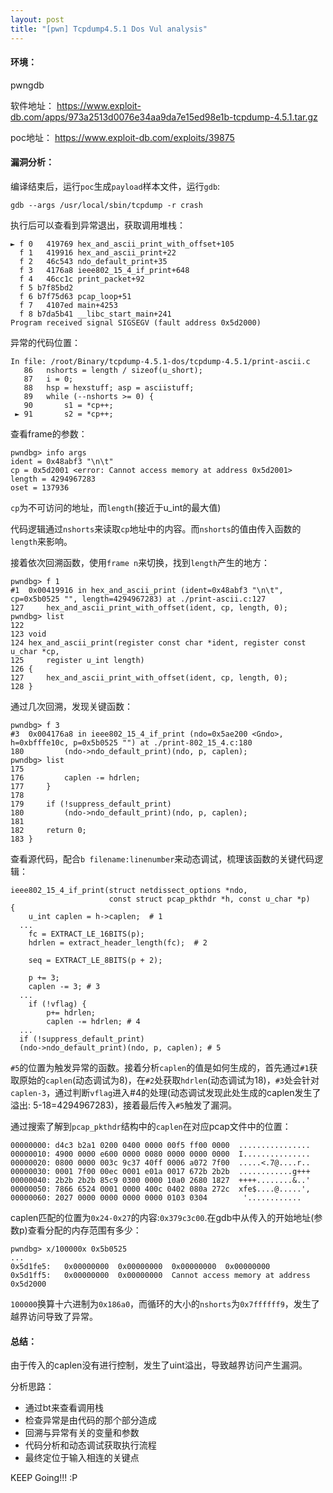 ```yaml
---
layout: post
title: "[pwn] Tcpdump4.5.1 Dos Vul analysis"
---
```



#### 环境：

pwngdb

软件地址： https://www.exploit-db.com/apps/973a2513d0076e34aa9da7e15ed98e1b-tcpdump-4.5.1.tar.gz

poc地址： https://www.exploit-db.com/exploits/39875

#### 漏洞分析：

编译结束后，运行`poc`生成`payload`样本文件，运行`gdb`:

    gdb --args /usr/local/sbin/tcpdump -r crash

执行后可以查看到异常退出，获取调用堆栈：

	► f 0   419769 hex_and_ascii_print_with_offset+105
	  f 1   419916 hex_and_ascii_print+22
	  f 2   46c543 ndo_default_print+35
	  f 3   4176a8 ieee802_15_4_if_print+648
	  f 4   46cc1c print_packet+92
	  f 5 b7f85bd2
	  f 6 b7f75d63 pcap_loop+51
	  f 7   4107ed main+4253
	  f 8 b7da5b41 __libc_start_main+241
	Program received signal SIGSEGV (fault address 0x5d2000)

异常的代码位置：

	In file: /root/Binary/tcpdump-4.5.1-dos/tcpdump-4.5.1/print-ascii.c
	   86 	nshorts = length / sizeof(u_short);
	   87 	i = 0;
	   88 	hsp = hexstuff; asp = asciistuff;
	   89 	while (--nshorts >= 0) {
	   90 		s1 = *cp++;
	 ► 91 		s2 = *cp++;

查看frame的参数：

	pwndbg> info args
	ident = 0x48abf3 "\n\t"
	cp = 0x5d2001 <error: Cannot access memory at address 0x5d2001>
	length = 4294967283
	oset = 137936

`cp`为不可访问的地址，而`length`(接近于u_int的最大值)

代码逻辑通过`nshorts`来读取`cp`地址中的内容。而`nshorts`的值由传入函数的`length`来影响。

接着依次回溯函数，使用`frame n`来切换，找到`length`产生的地方：

	pwndbg> f 1
	#1  0x00419916 in hex_and_ascii_print (ident=0x48abf3 "\n\t", cp=0x5b0525 "", length=4294967283) at ./print-ascii.c:127
	127		hex_and_ascii_print_with_offset(ident, cp, length, 0);
	pwndbg> list
	122
	123	void
	124	hex_and_ascii_print(register const char *ident, register const u_char *cp,
	125	    register u_int length)
	126	{
	127		hex_and_ascii_print_with_offset(ident, cp, length, 0);
	128	}

通过几次回溯，发现关键函数：

	pwndbg> f 3
	#3  0x004176a8 in ieee802_15_4_if_print (ndo=0x5ae200 <Gndo>, h=0xbfffe10c, p=0x5b0525 "") at ./print-802_15_4.c:180
	180			(ndo->ndo_default_print)(ndo, p, caplen);
	pwndbg> list
	175
	176			caplen -= hdrlen;
	177		}
	178
	179		if (!suppress_default_print)
	180			(ndo->ndo_default_print)(ndo, p, caplen);
	181
	182		return 0;
	183	}

查看源代码，配合`b filename:linenumber`来动态调试，梳理该函数的关键代码逻辑：

	ieee802_15_4_if_print(struct netdissect_options *ndo,
	                      const struct pcap_pkthdr *h, const u_char *p)
	{
		u_int caplen = h->caplen;  # 1
	  ...
		fc = EXTRACT_LE_16BITS(p);
		hdrlen = extract_header_length(fc);  # 2

		seq = EXTRACT_LE_8BITS(p + 2);

		p += 3;
		caplen -= 3; # 3
	  ...
		if (!vflag) {
			p+= hdrlen;
			caplen -= hdrlen; # 4
	  ...
	  if (!suppress_default_print)
	  (ndo->ndo_default_print)(ndo, p, caplen); # 5

`#5`的位置为触发异常的函数。接着分析`caplen`的值是如何生成的，首先通过`#1`获取原始的`caplen`(动态调试为8)，在`#2`处获取`hdrlen`(动态调试为18)，`#3`处会针对`caplen-3`，通过判断`vflag`进入#4的处理(动态调试发现此处生成的caplen发生了溢出: 5-18=4294967283)，接着最后传入`#5`触发了漏洞。

通过搜索了解到`pcap_pkthdr`结构中的`caplen`在对应pcap文件中的位置：

	00000000: d4c3 b2a1 0200 0400 0000 00f5 ff00 0000  ................
	00000010: 4900 0000 e600 0000 0080 0000 0000 0000  I...............
	00000020: 0800 0000 003c 9c37 40ff 0006 a072 7f00  .....<.7@....r..
	00000030: 0001 7f00 00ec 0001 e01a 0017 672b 2b2b  ............g+++
	00000040: 2b2b 2b2b 85c9 0300 0000 10a0 2680 1827  ++++........&..'
	00000050: 7866 6524 0001 0000 400c 0402 080a 272c  xfe$....@.....',
	00000060: 2027 0000 0000 0000 0000 0103 0304        '............

caplen匹配的位置为`0x24-0x27`的内容:`0x379c3c00`.在gdb中从传入的开始地址(参数p)查看分配的内存范围有多少：

	pwndbg> x/100000x 0x5b0525
	...
	0x5d1fe5:	0x00000000	0x00000000	0x00000000	0x00000000
	0x5d1ff5:	0x00000000	0x00000000	Cannot access memory at address 0x5d2000

`100000`换算十六进制为`0x186a0`，而循环的大小的`nshorts`为`0x7ffffff9`，发生了越界访问导致了异常。


#### 总结：

由于传入的caplen没有进行控制，发生了uint溢出，导致越界访问产生漏洞。

分析思路：

* 通过bt来查看调用栈
* 检查异常是由代码的那个部分造成
* 回溯与异常有关的变量和参数
* 代码分析和动态调试获取执行流程
* 最终定位于输入相连的关键点

KEEP Going!!! :P
